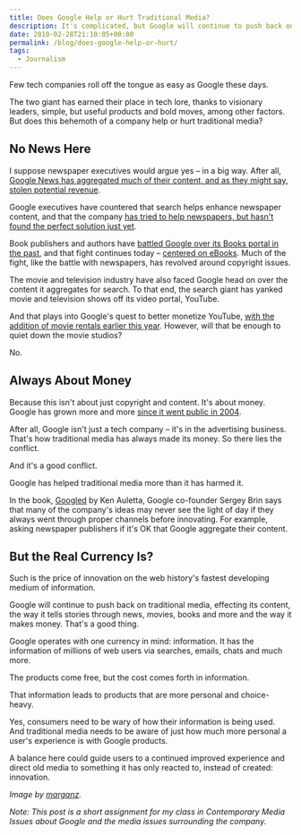 ```yaml
---
title: Does Google Help or Hurt Traditional Media?
description: It's complicated, but Google will continue to push back on traditional media.
date: 2010-02-28T21:10:05+00:00
permalink: /blog/does-google-help-or-hurt/
tags:
  - Journalism
---
```


Few tech companies roll off the tongue as easy as Google these days.

The two giant has earned their place in tech lore, thanks to visionary leaders, simple, but useful products and bold moves, among other factors. But does this behemoth of a company help or hurt traditional media?

## No News Here

I suppose newspaper executives would argue yes – in a big way. After all, [Google News has aggregated much of their content, and as they might say, stolen potential revenue](http://www.editorsweblog.org/analysis/2009/03/google_news_and_newspaper_publishers_all.php).

Google executives have countered that search helps enhance newspaper content, and that the company [has tried to help newspapers, but hasn't found the perfect solution just yet](http://money.cnn.com/2009/01/07/technology/lashinsky_google.fortune/).

Book publishers and authors have [battled Google over its Books portal in the past](http://mashable.com/2008/10/28/google-book-search-agreement/), and that fight continues today – [centered on eBooks](http://www.nytimes.com/2010/02/09/books/09google.html). Much of the fight, like the battle with newspapers, has revolved around copyright issues.

The movie and television industry have also faced Google head on over the content it aggregates for search. To that end, the search giant has yanked movie and television shows off its video portal, YouTube.

And that plays into Google's quest to better monetize YouTube, [with the addition of movie rentals earlier this year](http://www.huffingtonpost.com/2010/01/20/youtube-movie-rental-feat_n_430562.html). However, will that be enough to quiet down the movie studios?

No.

## Always About Money

Because this isn't about just copyright and content. It's about money. Google has grown more and more [since it went public in 2004](http://news.cnet.com/Google-shares-rise-in-debut/2100-1024_3-5316026.html).

After all, Google isn't just a tech company – it's in the advertising business. That's how traditional media has always made its money. So there lies the conflict.

And it's a good conflict.

Google has helped traditional media more than it has harmed it.

In the book, [Googled](http://www.amazon.com/Googled-End-World-As-Know/dp/1594202354) by Ken Auletta, Google co-founder Sergey Brin says that many of the company's ideas may never see the light of day if they always went through proper channels before innovating. For example, asking newspaper publishers if it's OK that Google aggregate their content.

## But the Real Currency Is?

Such is the price of innovation on the web history's fastest developing medium of information.

Google will continue to push back on traditional media, effecting its content, the way it tells stories through news, movies, books and more and the way it makes money. That's a good thing.

Google operates with one currency in mind: information. It has the information of millions of web users via searches, emails, chats and much more.

The products come free, but the cost comes forth in information.

That information leads to products that are more personal and choice-heavy.

Yes, consumers need to be wary of how their information is being used. And traditional media needs to be aware of just how much more personal a user's experience is with Google products.

A balance here could guide users to a continued improved experience and direct old media to something it has only reacted to, instead of created: innovation.

_Image by [marganz](http://www.sxc.hu/photo/640941)._

_Note: This post is a short assignment for my class in Contemporary Media Issues about Google and the media issues surrounding the company._
